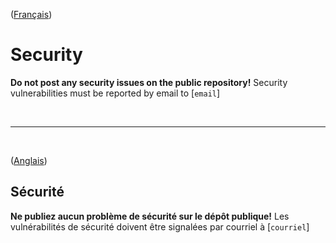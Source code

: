 ([Français](#sécurité))

# Security

**Do not post any security issues on the public repository!** Security vulnerabilities must be reported by email to [`email`]

&nbsp;  
______________________

&nbsp;  

([Anglais](#security))

## Sécurité

**Ne publiez aucun problème de sécurité sur le dépôt publique!** Les vulnérabilités de sécurité doivent être signalées par courriel à [`courriel`]
